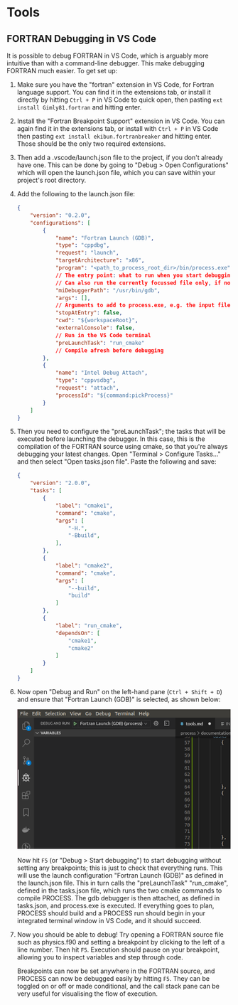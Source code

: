 # Tools

## FORTRAN Debugging in VS Code

It is possible to debug FORTRAN in VS Code, which is arguably more intuitive than with a 
command-line debugger. This make debugging FORTRAN much easier. To get set up:

1. Make sure you have the "fortran" extension in VS Code, for Fortran language support. You can 
   find it in the extensions tab, or install it directly by hitting `Ctrl + P` in VS Code to quick 
   open, then pasting `ext install Gimly81.fortran` and hitting enter.

2. Install the "Fortran Breakpoint Support" extension in VS Code. You can again find it in the 
   extensions tab, or install with `Ctrl + P` in VS Code then pasting 
   `ext install ekibun.fortranbreaker` and hitting enter. Those should be the only two required extensions.

3. Then add a .vscode/launch.json file to the project, if you don't already have one. This can be 
   done by going to "Debug > Open Configurations" which will open the launch.json file, which you 
   can save within your project's root directory.

4. Add the following to the launch.json file:
   
    ```json
    {
        "version": "0.2.0",
        "configurations": [
            {
                "name": "Fortran Launch (GDB)",
                "type": "cppdbg",
                "request": "launch",
                "targetArchitecture": "x86",
                "program": "<path_to_process_root_dir>/bin/process.exe",
                // The entry point: what to run when you start debugging
                // Can also run the currently focussed file only, if not hardcoded
                "miDebuggerPath": "/usr/bin/gdb",
                "args": [],
                // Arguments to add to process.exe, e.g. the input file name
                "stopAtEntry": false,
                "cwd": "${workspaceRoot}",
                "externalConsole": false,
                // Run in the VS Code terminal
                "preLaunchTask": "run_cmake"
                // Compile afresh before debugging
            },
            {
                "name": "Intel Debug Attach",
                "type": "cppvsdbg",
                "request": "attach",
                "processId": "${command:pickProcess}"
            }
        ]
    }
    ```

5. Then you need to configure the "preLaunchTask"; the tasks that will be executed before launching 
   the debugger. In this case, this is the compilation of the FORTRAN source using cmake, so that 
   you're always debugging your latest changes. Open "Terminal > Configure Tasks..." and then 
   select "Open tasks.json file". Paste the following and save:
   
    ```json
    {
        "version": "2.0.0",
        "tasks": [
            {
                "label": "cmake1",
                "command": "cmake",
                "args": [
                    "-H.",
                    "-Bbuild",
                ],
            },
            {
                "label": "cmake2",
                "command": "cmake",
                "args": [
                    "--build",
                    "build"
                ]
            },
            {
                "label": "run_cmake",
                "dependsOn": [
                    "cmake1",
                    "cmake2"
                ]
            }
        ]
    }
    ```

6. Now open "Debug and Run" on the left-hand pane (`Ctrl + Shift + D`) and ensure that "Fortran 
   Launch (GDB)" is selected, as shown below:

    ![Select debugger](../images/selectDebugger.png)

    Now hit `F5` (or "Debug > Start debugging") to start debugging without setting any breakpoints; 
    this is just to check that everything runs. This will use the launch configuration "Fortran 
    Launch (GDB)" as defined in the launch.json file. This in turn calls the "preLaunchTask" 
    "run_cmake", defined in the tasks.json file, which runs the two cmake commands to compile 
    PROCESS. The gdb debugger is then attached, as defined in tasks.json, and process.exe is 
    executed. If everything goes to plan, PROCESS should build and a PROCESS run should begin in 
    your integrated terminal window in VS Code, and it should succeed.

7. Now you should be able to debug! Try opening a FORTRAN source file such as physics.f90 and 
   setting a breakpoint by clicking to the left of a line number. Then hit `F5`. Execution should 
   pause on your breakpoint, allowing you to inspect variables and step through code.

    Breakpoints can now be set anywhere in the FORTRAN source, and PROCESS can now be debugged easily 
    by hitting `F5`. They can be toggled on or off or made conditional, and the call stack pane can be 
    very useful for visualising the flow of execution.